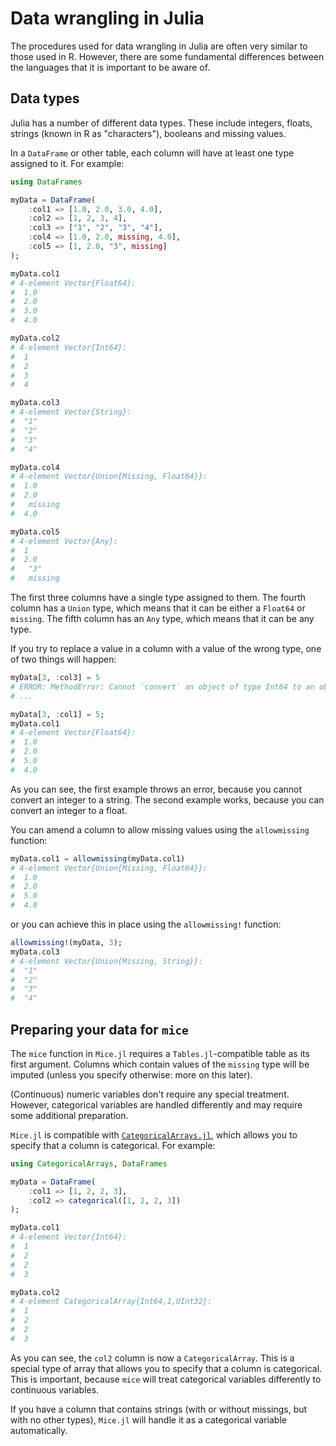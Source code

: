 # Data wrangling in Julia
The procedures used for data wrangling in Julia are often very similar to those used in R. However, there are some fundamental differences between the languages that it is important to be aware of.

## Data types
Julia has a number of different data types. These include integers, floats, strings (known in R as "characters"), booleans and missing values.

In a `DataFrame` or other table, each column will have at least one type assigned to it. For example:

```julia
using DataFrames

myData = DataFrame(
    :col1 => [1.0, 2.0, 3.0, 4.0],
    :col2 => [1, 2, 3, 4],
    :col3 => ["1", "2", "3", "4"],
    :col4 => [1.0, 2.0, missing, 4.0],
    :col5 => [1, 2.0, "3", missing]
);

myData.col1
# 4-element Vector{Float64}:
#  1.0
#  2.0
#  3.0
#  4.0

myData.col2
# 4-element Vector{Int64}:
#  1
#  2
#  3
#  4

myData.col3
# 4-element Vector{String}:
#  "1"
#  "2"
#  "3"
#  "4"

myData.col4
# 4-element Vector{Union{Missing, Float64}}:
#  1.0
#  2.0
#   missing
#  4.0

myData.col5
# 4-element Vector{Any}:
#  1
#  2.0
#   "3"
#   missing
```

The first three columns have a single type assigned to them. The fourth column has a `Union` type, which means that it can be either a `Float64` or `missing`. The fifth column has an `Any` type, which means that it can be any type.

If you try to replace a value in a column with a value of the wrong type, one of two things will happen:

```julia
myData[3, :col3] = 5
# ERROR: MethodError: Cannot `convert` an object of type Int64 to an object of type String
# ...

myData[3, :col1] = 5;
myData.col1
# 4-element Vector{Float64}:
#  1.0
#  2.0
#  5.0
#  4.0
```

As you can see, the first example throws an error, because you cannot convert an integer to a string. The second example works, because you can convert an integer to a float.

You can amend a column to allow missing values using the `allowmissing` function:

```julia
myData.col1 = allowmissing(myData.col1)
# 4-element Vector{Union{Missing, Float64}}:
#  1.0
#  2.0
#  5.0
#  4.0
```

or you can achieve this in place using the `allowmissing!` function:

```julia
allowmissing!(myData, 3);
myData.col3
# 4-element Vector{Union{Missing, String}}:
#  "1"
#  "2"
#  "3"
#  "4"
```

## Preparing your data for `mice`

The `mice` function in `Mice.jl` requires a `Tables.jl`-compatible table as its first argument. Columns which contain values of the `missing` type will be imputed (unless you specify otherwise: more on this later).

(Continuous) numeric variables don't require any special treatment. However, categorical variables are handled differently and may require some additional preparation.

`Mice.jl` is compatible with [`CategoricalArrays.jl`](https://categoricalarrays.juliadata.org/stable/), which allows you to specify that a column is categorical. For example:

```julia
using CategoricalArrays, DataFrames

myData = DataFrame(
    :col1 => [1, 2, 2, 3],
    :col2 => categorical([1, 2, 2, 3])
);

myData.col1
# 4-element Vector{Int64}:
#  1
#  2
#  2
#  3

myData.col2
# 4-element CategoricalArray{Int64,1,UInt32}:
#  1
#  2
#  2
#  3
```

As you can see, the `col2` column is now a `CategoricalArray`. This is a special type of array that allows you to specify that a column is categorical. This is important, because `mice` will treat categorical variables differently to continuous variables.

If you have a column that contains strings (with or without missings, but with no other types), `Mice.jl` will handle it as a categorical variable automatically.